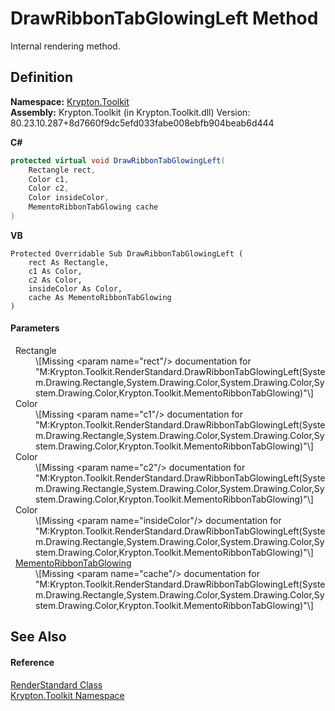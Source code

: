# DrawRibbonTabGlowingLeft Method


Internal rendering method.



## Definition
**Namespace:** <a href="79d2eac2-21f4-54ff-7552-b20c33c30600.md">Krypton.Toolkit</a>  
**Assembly:** Krypton.Toolkit (in Krypton.Toolkit.dll) Version: 80.23.10.287+8d7660f9dc5efd033fabe008ebfb904beab6d444

**C#**
``` C#
protected virtual void DrawRibbonTabGlowingLeft(
	Rectangle rect,
	Color c1,
	Color c2,
	Color insideColor,
	MementoRibbonTabGlowing cache
)
```
**VB**
``` VB
Protected Overridable Sub DrawRibbonTabGlowingLeft ( 
	rect As Rectangle,
	c1 As Color,
	c2 As Color,
	insideColor As Color,
	cache As MementoRibbonTabGlowing
)
```



#### Parameters
<dl><dt>  Rectangle</dt><dd>\[Missing &lt;param name="rect"/&gt; documentation for "M:Krypton.Toolkit.RenderStandard.DrawRibbonTabGlowingLeft(System.Drawing.Rectangle,System.Drawing.Color,System.Drawing.Color,System.Drawing.Color,Krypton.Toolkit.MementoRibbonTabGlowing)"\]</dd><dt>  Color</dt><dd>\[Missing &lt;param name="c1"/&gt; documentation for "M:Krypton.Toolkit.RenderStandard.DrawRibbonTabGlowingLeft(System.Drawing.Rectangle,System.Drawing.Color,System.Drawing.Color,System.Drawing.Color,Krypton.Toolkit.MementoRibbonTabGlowing)"\]</dd><dt>  Color</dt><dd>\[Missing &lt;param name="c2"/&gt; documentation for "M:Krypton.Toolkit.RenderStandard.DrawRibbonTabGlowingLeft(System.Drawing.Rectangle,System.Drawing.Color,System.Drawing.Color,System.Drawing.Color,Krypton.Toolkit.MementoRibbonTabGlowing)"\]</dd><dt>  Color</dt><dd>\[Missing &lt;param name="insideColor"/&gt; documentation for "M:Krypton.Toolkit.RenderStandard.DrawRibbonTabGlowingLeft(System.Drawing.Rectangle,System.Drawing.Color,System.Drawing.Color,System.Drawing.Color,Krypton.Toolkit.MementoRibbonTabGlowing)"\]</dd><dt>  <a href="01e6ab1d-2ac7-9687-0c68-d9a93370dd76.md">MementoRibbonTabGlowing</a></dt><dd>\[Missing &lt;param name="cache"/&gt; documentation for "M:Krypton.Toolkit.RenderStandard.DrawRibbonTabGlowingLeft(System.Drawing.Rectangle,System.Drawing.Color,System.Drawing.Color,System.Drawing.Color,Krypton.Toolkit.MementoRibbonTabGlowing)"\]</dd></dl>

## See Also


#### Reference
<a href="8a8b9945-a6ad-21c4-5182-014e3b962e19.md">RenderStandard Class</a>  
<a href="79d2eac2-21f4-54ff-7552-b20c33c30600.md">Krypton.Toolkit Namespace</a>  
